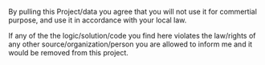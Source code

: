 By pulling this Project/data you agree that you will not use it for commertial purpose, and use it in accordance with your local law.

If any of the the logic/solution/code you find here violates the law/rights of any other source/organization/person you are allowed to inform me and it would be removed from this project.

